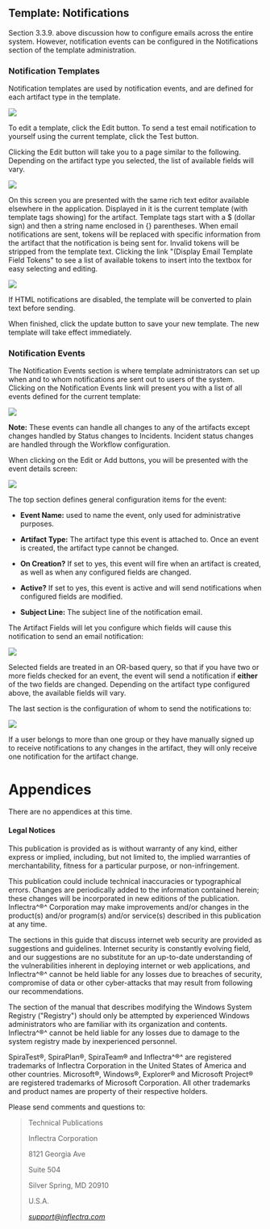 ## Template: Notifications

Section 3.3.9. above discussion how to configure emails across the
entire system. However, notification events can be configured in the
Notifications section of the template administration.

### Notification Templates

Notification templates are used by notification events, and are defined
for each artifact type in the template.

![](img/Template_Notifications_183.png)




To edit a template, click the Edit button. To send a test email
notification to yourself using the current template, click the Test
button.

Clicking the Edit button will take you to a page similar to the
following. Depending on the artifact type you selected, the list of
available fields will vary.

![](img/Template_Notifications_184.png)




On this screen you are presented with the same rich text editor
available elsewhere in the application. Displayed in it is the current
template (with template tags showing) for the artifact. Template tags
start with a \$ (dollar sign) and then a string name enclosed in {}
parentheses. When email notifications are sent, tokens will be replaced
with specific information from the artifact that the notification is
being sent for. Invalid tokens will be stripped from the template text.
Clicking the link "(Display Email Template Field Tokens" to see a list
of available tokens to insert into the textbox for easy selecting and
editing.

![](img/Template_Notifications_185.png)




If HTML notifications are disabled, the template will be converted to
plain text before sending.

When finished, click the update button to save your new template. The
new template will take effect immediately.

### Notification Events

The Notification Events section is where template administrators can set
up when and to whom notifications are sent out to users of the system.
Clicking on the Notification Events link will present you with a list of
all events defined for the current template:

![](img/Template_Notifications_186.png)




**Note:** These events can handle all changes to any of the artifacts
except changes handled by Status changes to Incidents. Incident status
changes are handled through the Workflow configuration.

When clicking on the Edit or Add buttons, you will be presented with the
event details screen:

![](img/Template_Notifications_187.png)




The top section defines general configuration items for the event:

-   **Event Name:** used to name the event, only used for administrative
purposes.

-   **Artifact Type:** The artifact type this event is attached to. Once
an event is created, the artifact type cannot be changed.

-   **On Creation?** If set to yes, this event will fire when an
artifact is created, as well as when any configured fields are
changed.

-   **Active?** If set to yes, this event is active and will send
notifications when configured fields are modified.

-   **Subject Line:** The subject line of the notification email.

The Artifact Fields will let you configure which fields will cause this
notification to send an email notification:

![](img/Template_Notifications_188.png)




Selected fields are treated in an OR-based query, so that if you have
two or more fields checked for an event, the event will send a
notification if **either** of the two fields are changed. Depending on
the artifact type configured above, the available fields will vary.

The last section is the configuration of whom to send the notifications
to:

![](img/Template_Notifications_189.png)




If a user belongs to more than one group or they have manually signed up
to receive notifications to any changes in the artifact, they will only
receive one notification for the artifact change.

# Appendices

There are no appendices at this time.

####  Legal Notices

This publication is provided as is without warranty of any kind, either
express or implied, including, but not limited to, the implied
warranties of merchantability, fitness for a particular purpose, or
non-infringement.

This publication could include technical inaccuracies or typographical
errors. Changes are periodically added to the information contained
herein; these changes will be incorporated in new editions of the
publication. Inflectra^®^ Corporation may make improvements and/or
changes in the product(s) and/or program(s) and/or service(s) described
in this publication at any time.

The sections in this guide that discuss internet web security are
provided as suggestions and guidelines. Internet security is constantly
evolving field, and our suggestions are no substitute for an up-to-date
understanding of the vulnerabilities inherent in deploying internet or
web applications, and Inflectra^®^ cannot be held liable for any losses
due to breaches of security, compromise of data or other cyber-attacks
that may result from following our recommendations.

The section of the manual that describes modifying the Windows System
Registry ("Registry") should only be attempted by experienced Windows
administrators who are familiar with its organization and contents.
Inflectra^®^ cannot be held liable for any losses due to damage to the
system registry made by inexperienced personnel.

SpiraTest®, SpiraPlan®, SpiraTeam® and Inflectra^®^ are registered
trademarks of Inflectra Corporation in the United States of America and
other countries. Microsoft®, Windows®, Explorer® and Microsoft Project®
are registered trademarks of Microsoft Corporation. All other trademarks
and product names are property of their respective holders.

Please send comments and questions to:

> Technical Publications
>
> Inflectra Corporation
>
> 8121 Georgia Ave
>
> Suite 504
>
> Silver Spring, MD 20910
>
> U.S.A.
>
> [*support\@inflectra.com*](mailto:support@inflectra.com)
